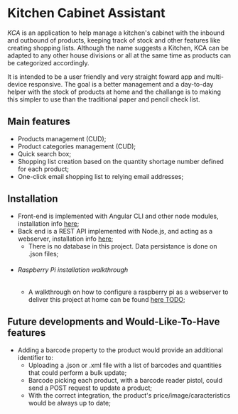 # Kitchen Cabinet Assistant

_KCA_ is an application to help manage a kitchen's cabinet with the inbound and outbound of products, keeping track of stock and other features like creating shopping lists. Although the name suggests a Kitchen, KCA can be adapted to any other house divisions or all at the same time as products can be categorized accordingly. 

It is intended to be a user friendly and very straight foward app and multi-device responsive. The goal is a better management and a day-to-day helper with the stock of products at home and the challange is to making this simpler to use than the traditional paper and pencil check list.

## Main features

* Products management (CUD);
* Product categories management (CUD);
* Quick search box;
* Shopping list creation based on the quantity shortage number defined for each product;
* One-click email shopping list to relying email addresses;

## Installation

* Front-end is implemented with Angular CLI and other node modules, installation info [here](https://github.com/ap080221063/Kitchen-Cabinet-Assistant/blob/master/KCAssistant/README.md);
* Back end is a REST API implemented with Node.js, and acting as a webserver, installation info [here](https://github.com/ap080221063/Kitchen-Cabinet-Assistant/blob/master/Server/README.md);
  * There is no database in this project. Data persistance is done on .json files;
* ###### Raspberry Pi installation walkthrough
  * A walkthrough on how to configure a raspberry pi as a webserver to deliver this project at home can be found [here TODO]();

## Future developments and Would-Like-To-Have features

* Adding a barcode property to the product would provide an additional identifier to:
  * Uploading a .json or .xml file with a list of barcodes and quantities that could perform a bulk update;
  * Barcode picking each product, with a barcode reader pistol, could send a POST request to update a product;
  * With the correct integration, the product's price/image/caracteristics would be always up to date;
